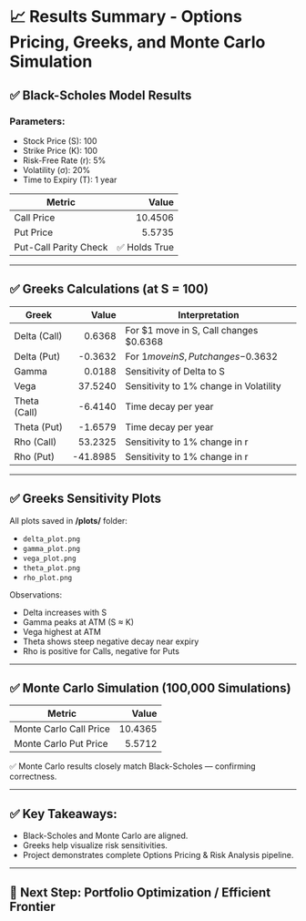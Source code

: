 # 📈 Results Summary - Options Pricing, Greeks, and Monte Carlo Simulation

## ✅ **Black-Scholes Model Results**
### Parameters:
- Stock Price (S): 100
- Strike Price (K): 100
- Risk-Free Rate (r): 5%
- Volatility (σ): 20%
- Time to Expiry (T): 1 year

| Metric         | Value    |
|--------------- |--------:|
| Call Price     | 10.4506 |
| Put Price      | 5.5735  |
| Put-Call Parity Check | ✅ Holds True |

---

## ✅ **Greeks Calculations (at S = 100)**
| Greek      | Value   | Interpretation |
|----------- |--------:|---------------|
| Delta (Call) | 0.6368 | For $1 move in S, Call changes $0.6368 |
| Delta (Put)  | -0.3632 | For $1 move in S, Put changes -$0.3632 |
| Gamma        | 0.0188 | Sensitivity of Delta to S |
| Vega         | 37.5240 | Sensitivity to 1% change in Volatility |
| Theta (Call) | -6.4140 | Time decay per year |
| Theta (Put)  | -1.6579 | Time decay per year |
| Rho (Call)   | 53.2325 | Sensitivity to 1% change in r |
| Rho (Put)    | -41.8985 | Sensitivity to 1% change in r |

---

## ✅ **Greeks Sensitivity Plots**
All plots saved in **/plots/** folder:
- `delta_plot.png`
- `gamma_plot.png`
- `vega_plot.png`
- `theta_plot.png`
- `rho_plot.png`

Observations:
- Delta increases with S
- Gamma peaks at ATM (S ≈ K)
- Vega highest at ATM
- Theta shows steep negative decay near expiry
- Rho is positive for Calls, negative for Puts

---

## ✅ **Monte Carlo Simulation (100,000 Simulations)**
| Metric         | Value    |
|--------------- |--------:|
| Monte Carlo Call Price | 10.4365 |
| Monte Carlo Put Price  | 5.5712 |

✅ Monte Carlo results closely match Black-Scholes — confirming correctness.

---

## ✅ **Key Takeaways:**
- Black-Scholes and Monte Carlo are aligned.
- Greeks help visualize risk sensitivities.
- Project demonstrates complete Options Pricing & Risk Analysis pipeline.

---

## 📌 **Next Step:** Portfolio Optimization / Efficient Frontier
